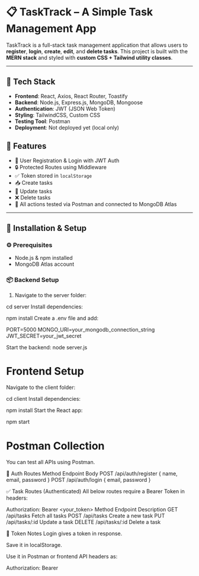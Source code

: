 # 📋 TaskTrack – A Simple Task Management App

TaskTrack is a full-stack task management application that allows users to **register**, **login**, **create**, **edit**, and **delete tasks**. This project is built with the **MERN stack** and styled with **custom CSS + Tailwind utility classes**.

---

## 🚀 Tech Stack

- **Frontend**: React, Axios, React Router, Toastify
- **Backend**: Node.js, Express.js, MongoDB, Mongoose
- **Authentication**: JWT (JSON Web Token)
- **Styling**: TailwindCSS, Custom CSS
- **Testing Tool**: Postman
- **Deployment**: Not deployed yet (local only)

## 🧠 Features

- 👤 User Registration & Login with JWT Auth
- 🔒 Protected Routes using Middleware
- ✅ Token stored in `localStorage`
- 📥 Create tasks
- 🔄 Update tasks
- ❌ Delete tasks
- 🧾 All actions tested via Postman and connected to MongoDB Atlas

---

## 🔧 Installation & Setup

### ⚙️ Prerequisites
- Node.js & npm installed
- MongoDB Atlas account


### 📦 Backend Setup

1. Navigate to the server folder:

cd server
Install dependencies:

npm install
Create a .env file and add:

PORT=5000
MONGO_URI=your_mongodb_connection_string
JWT_SECRET=your_jwt_secret

Start the backend:
node server.js


# Frontend Setup
Navigate to the client folder:

cd client
Install dependencies:

npm install
Start the React app:

npm start

# Postman Collection
You can test all APIs using Postman.

🔐 Auth Routes
Method	Endpoint	Body
POST	/api/auth/register	{ name, email, password }
POST	/api/auth/login	{ email, password }

✅ Task Routes (Authenticated)
All below routes require a Bearer Token in headers:

Authorization: Bearer <your_token>
Method	Endpoint	Description
GET	/api/tasks	Fetch all tasks
POST	/api/tasks	Create a new task
PUT	/api/tasks/:id	Update a task
DELETE	/api/tasks/:id	Delete a task

🔑 Token Notes
Login gives a token in response.

Save it in localStorage.

Use it in Postman or frontend API headers as:

Authorization: Bearer <token>
